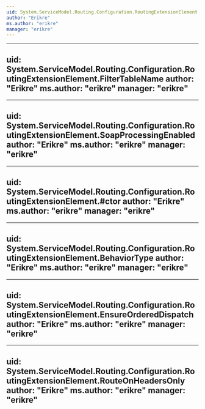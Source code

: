 ```yaml
---
uid: System.ServiceModel.Routing.Configuration.RoutingExtensionElement
author: "Erikre"
ms.author: "erikre"
manager: "erikre"
---
```


---
uid: System.ServiceModel.Routing.Configuration.RoutingExtensionElement.FilterTableName
author: "Erikre"
ms.author: "erikre"
manager: "erikre"
---

---
uid: System.ServiceModel.Routing.Configuration.RoutingExtensionElement.SoapProcessingEnabled
author: "Erikre"
ms.author: "erikre"
manager: "erikre"
---

---
uid: System.ServiceModel.Routing.Configuration.RoutingExtensionElement.#ctor
author: "Erikre"
ms.author: "erikre"
manager: "erikre"
---

---
uid: System.ServiceModel.Routing.Configuration.RoutingExtensionElement.BehaviorType
author: "Erikre"
ms.author: "erikre"
manager: "erikre"
---

---
uid: System.ServiceModel.Routing.Configuration.RoutingExtensionElement.EnsureOrderedDispatch
author: "Erikre"
ms.author: "erikre"
manager: "erikre"
---

---
uid: System.ServiceModel.Routing.Configuration.RoutingExtensionElement.RouteOnHeadersOnly
author: "Erikre"
ms.author: "erikre"
manager: "erikre"
---
